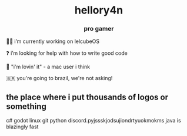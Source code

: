 <h1 align="center">hellory4n</h1>
<h3 align="center">pro gamer</h3>

🧑‍💻 i’m currently working on lelcubeOS

❓ i’m looking for help with how to write good code

🍔 "i'm lovin' it" - a mac user i think

🇧🇷 you're going to brazil, we're not asking!

## the place where i put thousands of logos or something

c# godot linux git python discord.pyjssskjodsujiondrtyuokmokms java is blazingly fast
